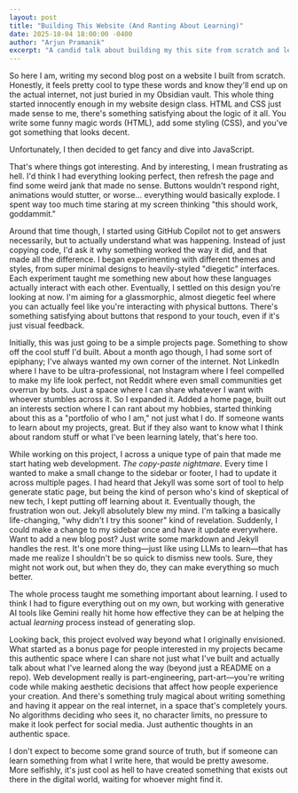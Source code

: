 ```yaml
---
layout: post
title: "Building This Website (And Ranting About Learning)"
date: 2025-10-04 18:00:00 -0400
author: "Arjun Pramanik"
excerpt: "A candid talk about building my this site from scratch and learning a few new things along the way."
---
```


So here I am, writing my second blog post on a website I built from scratch. Honestly, it feels pretty cool to type these words and know they'll end up on the actual internet, not just buried in my Obsidian vault. This whole thing started innocently enough in my website design class. HTML and CSS just made sense to me, there's something satisfying about the logic of it all. You write some funny magic words (HTML), add some styling (CSS), and you've got something that looks decent.

Unfortunately, I then decided to get fancy and dive into JavaScript.

That's where things got interesting. And by interesting, I mean frustrating as hell. I'd think I had everything looking perfect, then refresh the page and find some weird jank that made no sense. Buttons wouldn't respond right, animations would stutter, or worse... everything would basically explode. I spent way too much time staring at my screen thinking "this should work, goddammit."

Around that time though, I started using GitHub Copilot not to get answers necessarily, but to actually understand what was happening. Instead of just copying code, I'd ask it why something worked the way it did, and that made all the difference. I began experimenting with different themes and styles, from super minimal designs to heavily-styled "diegetic" interfaces. Each experiment taught me something new about how these languages actually interact with each other. Eventually, I settled on this design you're looking at now. I'm aiming for a glassmorphic, almost diegetic feel where you can actually feel like you're interacting with physical buttons. There's something satisfying about buttons that respond to your touch, even if it's just visual feedback.

Initially, this was just going to be a simple projects page. Something to show off the cool stuff I'd built. About a month ago though, I had some sort of epiphany; I've always wanted my own corner of the internet. Not LinkedIn where I have to be ultra-professional, not Instagram where I feel compelled to make my life look perfect, not Reddit where even small communities get overrun by bots. Just a space where I can share whatever I want with whoever stumbles across it. So I expanded it. Added a home page, built out an interests section where I can rant about my hobbies, started thinking about this as a "portfolio of who I am," not just what I do. If someone wants to learn about my projects, great. But if they also want to know what I think about random stuff or what I've been learning lately, that's here too.

While working on this project, I across a unique type of pain that made me start hating web development. *The copy-paste nightmare.* Every time I wanted to make a small change to the sidebar or footer, I had to update it across multiple pages. I had heard that Jekyll was some sort of tool to help generate static page, but being the kind of person who's kind of skeptical of new tech, I kept putting off learning about it. Eventually though, the frustration won out. Jekyll absolutely blew my mind. I'm talking a basically life-changing, "why didn't I try this sooner" kind of revelation. Suddenly, I could make a change to my sidebar once and have it update everywhere. Want to add a new blog post? Just write some markdown and Jekyll handles the rest. It's one more thing—just like using LLMs to learn—that has made me realize I shouldn't be so quick to dismiss new tools. Sure, they might not work out, but when they do, they can make everything so much better.

The whole process taught me something important about learning. I used to think I had to figure everything out on my own, but working with generative AI tools like Gemini really hit home how effective they can be at helping the actual *learning* process instead of generating slop.

Looking back, this project evolved way beyond what I originally envisioned. What started as a bonus page for people interested in my projects became this authentic space where I can share not just what I've built and actually talk about what I've learned along the way (beyond just a README on a repo). Web development really is part-engineering, part-art—you're writing code while making aesthetic decisions that affect how people experience your creation. And there's something truly magical about writing something and having it appear on the real internet, in a space that's completely yours. No algorithms deciding who sees it, no character limits, no pressure to make it look perfect for social media. Just authentic thoughts in an authentic space.

I don't expect to become some grand source of truth, but if someone can learn something from what I write here, that would be pretty awesome. More selfishly, it's just cool as hell to have created something that exists out there in the digital world, waiting for whoever might find it.